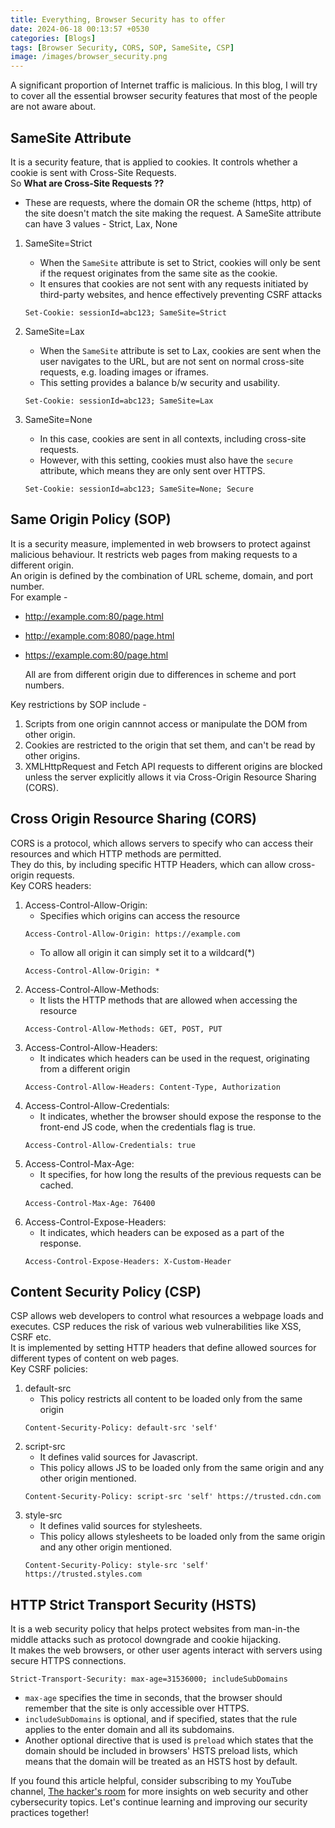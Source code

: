 ```yaml
---
title: Everything, Browser Security has to offer
date: 2024-06-18 00:13:57 +0530
categories: [Blogs]
tags: [Browser Security, CORS, SOP, SameSite, CSP]
image: /images/browser_security.png
---
```



A significant proportion of Internet traffic is malicious. In this blog, I will try to cover all the essential browser security features that most of the people are not aware about. 

## SameSite Attribute

It is a security feature, that is applied to cookies. It controls whether a cookie is sent with Cross-Site Requests.<br>
So **What are Cross-Site Requests ??** <br>
*  These are requests, where the domain OR the scheme (https, http) of the site doesn't match the site making the request.
A SameSite attribute can have 3 values - Strict, Lax, None

1. SameSite=Strict
    - When the `SameSite` attribute is set to Strict, cookies will only be sent if the request originates from the same site as the cookie.
    - It ensures that cookies are not sent with any requests initiated by third-party websites, and hence effectively preventing CSRF attacks
    ```
    Set-Cookie: sessionId=abc123; SameSite=Strict
    ```
    
2. SameSite=Lax
    - When the `SameSite` attribute is set to Lax, cookies are sent when the user navigates to the URL, but are not sent on normal cross-site requests, e.g. loading images or iframes.
    - This setting provides a balance b/w security and usability.
    ```
    Set-Cookie: sessionId=abc123; SameSite=Lax
    ```

3. SameSite=None
    - In this case, cookies are sent in all contexts, including cross-site requests.
    - However, with this setting, cookies must also have the `secure` attribute, which means they are only sent over HTTPS.
    ```
    Set-Cookie: sessionId=abc123; SameSite=None; Secure
    ```

## Same Origin Policy (SOP)

It is a security measure, implemented in web browsers to protect against malicious behaviour. It restricts web pages from making requests to a different origin.<br>
An origin is defined by the combination of URL scheme, domain, and port number. <br>
For example - <br>
*  http://example.com:80/page.html
*  http://example.com:8080/page.html
*  https://example.com:80/page.html
   
   All are from different origin due to differences in scheme and port numbers.

Key restrictions by SOP include - 
1. Scripts from one origin cannnot access or manipulate the DOM from other origin.
2. Cookies are restricted to the origin that set them, and can't be read by other origins.
3. XMLHttpRequest and Fetch API requests to different origins are blocked unless the server explicitly allows it via Cross-Origin Resource Sharing (CORS).

## Cross Origin Resource Sharing (CORS)

CORS is a protocol, which allows servers to specify who can access their resources and which HTTP methods are permitted.<br>
They do this, by including specific HTTP Headers, which can allow cross-origin requests.<br>
Key CORS headers: 
1. Access-Control-Allow-Origin:
    - Specifies which origins can access the resource
    ```
    Access-Control-Allow-Origin: https://example.com
    ```
    - To allow all origin it can simply set it to a wildcard(*)
    ```
    Access-Control-Allow-Origin: *
    ```
2. Access-Control-Allow-Methods:
    - It lists the HTTP methods that are allowed when accessing the resource
    ```
    Access-Control-Allow-Methods: GET, POST, PUT
    ```
3. Access-Control-Allow-Headers:
    - It indicates which headers can be used in the request, originating from a different origin
    ```
    Access-Control-Allow-Headers: Content-Type, Authorization
    ```
4. Access-Control-Allow-Credentials:
    - It indicates, whether the browser should expose the response to the front-end JS code, when the credentials flag is true.
    ```
    Access-Control-Allow-Credentials: true
    ```
5. Access-Control-Max-Age:
    - It specifies, for how long the results of the previous requests can be cached.
    ```
    Access-Control-Max-Age: 76400
    ```
6. Access-Control-Expose-Headers:
    - It indicates, which headers can be exposed as a part of the response.
    ``` 
    Access-Control-Expose-Headers: X-Custom-Header
    ```

## Content Security Policy (CSP)

CSP allows web developers to control what resources a webpage loads and executes. CSP reduces the risk of various web vulnerabilities like XSS, CSRF etc. <br>
It is implemented by setting HTTP headers that define allowed sources for different types of content on web pages.<br>
Key CSRF policies:
1. default-src
    - This policy restricts all content to be loaded only from the same origin
    ```
    Content-Security-Policy: default-src 'self'
    ```
2. script-src
    - It defines valid sources for Javascript.
    - This policy allows JS to be loaded only from the same origin and any other origin mentioned.
    ```
    Content-Security-Policy: script-src 'self' https://trusted.cdn.com
    ```
3. style-src
    - It defines valid sources for stylesheets.
    - This policy allows stylesheets to be loaded only from the same origin and any other origin mentioned.
    ```
    Content-Security-Policy: style-src 'self' https://trusted.styles.com
    ```

## HTTP Strict Transport Security (HSTS)

It is a web security policy that helps protect websites from man-in-the middle attacks such as protocol downgrade and cookie hijacking.<br>
It makes the web browsers, or other user agents interact with servers using secure HTTPS connections.
```
Strict-Transport-Security: max-age=31536000; includeSubDomains
```
- `max-age` specifies the time in seconds, that the browser should remember that the site is only accessible over HTTPS.
- `includeSubDomains` is optional, and if specified, states that the rule applies to the enter domain and all its subdomains.
- Another optional directive that is used is `preload` which states that the domain should be included in browsers' HSTS preload lists, which means that the domain will be treated as an HSTS host by default.



If you found this article helpful, consider subscribing to my YouTube channel, [The hacker's room](https://www.youtube.com/@TheHackersRoom) for more insights on web security and other cybersecurity topics. Let's continue learning and improving our security practices together!
